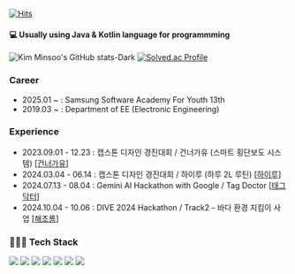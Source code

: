 <!--## 👋🏻 Welcome my github profile !
- 🧑🏻‍🏫   Department of EE (Electronic Engineering)
&hide_border=true🥉🥈-->
[![Hits](https://hits.seeyoufarm.com/api/count/incr/badge.svg?url=https%3A%2F%2Fgithub.com%2Feksploiter&count_bg=%2379C83D&title_bg=%23555555&icon=&icon_color=%23E7E7E7&title=hits&edge_flat=false)](https://hits.seeyoufarm.com)
<br>

#### 💻 Usually using Java & Kotlin language for programmming

![Kim Minsoo's GitHub stats-Dark](https://github-readme-stats.vercel.app/api?username=eksploiter&show_icons=true&theme=dark&bg_color=0d1117)
[![Solved.ac Profile](http://mazassumnida.wtf/api/v2/generate_badge?boj=minsu_510)](https://solved.ac/minsu_510/)

### Career

- 2025.01 ~ : Samsung Software Academy For Youth 13th
- 2019.03 ~ : Department of EE (Electronic Engineering)

### Experience

- 2023.09.01 - 12.23 : 캡스톤 디자인 경진대회 / 건너가유 (스마트 횡단보도 시스템) [[건너가유]]
- 2024.03.04 - 06.14 : 캡스톤 디자인 경진대회 / 하이루 (하루 2L 루틴) [[하이루]]
- 2024.07.13 - 08.04 : ‎Gemini AI Hackathon with Google / Tag Doctor [[태그닥터]]
- 2024.10.04 - 10.06 : DIVE 2024 Hackathon / Track2 - 바다 환경 지킴이 사업 [[해초롬]]

[건너가유]: https://github.com/smart-crosswalk
[하이루]: https://github.com/hi-rou
[태그닥터]: https://github.com/Tag-Doctor
[해초롬]: https://github.com/cosimba

### 🧑🏻‍💻 Tech Stack 
<div align="left">
    <img src="https://img.shields.io/badge/Java-007396?style=flat-square&logo=OpenJDK&logoColor=white"/>
    <img src="https://img.shields.io/badge/Kotlin-7F52FF?style=flat-square&logo=Kotlin&logoColor=white"/>
    <img src="https://img.shields.io/badge/Android-34A853?style=flat-square&logo=Android&logoColor=white"/>
    <img src="https://img.shields.io/badge/Spring-6DB33F?style=flat-square&logo=Spring&logoColor=white"/>
    <img src="https://img.shields.io/badge/MySQL-4479A1?style=flat-square&logo=MySQL&logoColor=white"/>
    <img src="https://img.shields.io/badge/React-61DAFB?style=flat-square&logo=React&logoColor=black"/>
    <img src="https://img.shields.io/badge/Git-F05032?style=flat-square&logo=Git&logoColor=white"/>
</div>

<!--### :octocat: My GitHub Stats-->
<!--
- 2024.06.17 - 07.17 : James Dyson Award / HiRou
![Top Langs](https://github-readme-stats.vercel.app/api/top-langs/?username=thanx-To-Dev-Minsoo&layout=compact&title_color=ffffff&bg_color=0d1117&hide_border=true)
<img src="https://img.shields.io/badge/Firebase-DD2C00?style=flat-square&logo=Firebase&logoColor=white"/>
<img src="https://img.shields.io/badge/MaterialDesign-757575?style=flat-square&logo=MaterialDesign&logoColor=white"/>
<img src="https://img.shields.io/badge/Figma-F24E1E?style=flat-square&logo=Figma&logoColor=white"/>
<img src="https://img.shields.io/badge/npm-CB3837?style=flat-square&logo=npm&logoColor=white"/>
<img src="https://img.shields.io/badge/SQLite-003B57?style=flat-square&logo=SQLite&logoColor=white"/>
<img src="https://img.shields.io/badge/AndroidStudio-3DDC84?style=flat-square&logo=AndroidStudio&logoColor=white"/>
<img src="https://img.shields.io/badge/Gradle-02303A?style=flat-square&logo=Gradle&logoColor=white"/>
<img src="https://img.shields.io/badge/JetpackCompose-4285F4?style=flat-square&logo=JetpackCompose&logoColor=white"/>

<div align="left">
    <img src="https://img.shields.io/badge/Spring-6DB33F?style=flat-square&logo=Spring&logoColor=white"/>
    <img src="https://img.shields.io/badge/MySQL-4479A1?style=flat-square&logo=MySQL&logoColor=white"/>
    <img src="https://img.shields.io/badge/HTML-E34F26?style=flat-square&logo=html5&logoColor=white"/>
    <img src="https://img.shields.io/badge/CSS-1572B6?style=flat-square&logo=css3&logoColor=white"/>
    <img src="https://img.shields.io/badge/React-61DAFB?style=flat-square&logo=React&logoColor=black"/>
    <img src="https://img.shields.io/badge/WebStorm-000000?style=flat-square&logo=WebStorm&logoColor=white"/>
</div>
- 2023.09.01 - 12.23 : Capstone Design for the 2nd semester of the 3rd grade / Smart crosswalk system
- 2024.03.04 - 06.14 : Capstone Design for the 1nd semester of the 4rd grade / Hydration intake routine (Hirou)
-->

